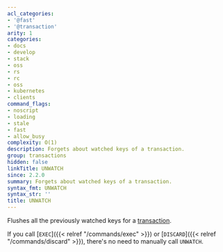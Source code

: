 ```yaml
---
acl_categories:
- '@fast'
- '@transaction'
arity: 1
categories:
- docs
- develop
- stack
- oss
- rs
- rc
- oss
- kubernetes
- clients
command_flags:
- noscript
- loading
- stale
- fast
- allow_busy
complexity: O(1)
description: Forgets about watched keys of a transaction.
group: transactions
hidden: false
linkTitle: UNWATCH
since: 2.2.0
summary: Forgets about watched keys of a transaction.
syntax_fmt: UNWATCH
syntax_str: ''
title: UNWATCH
---
```

Flushes all the previously watched keys for a [transaction][tt].

[tt]: /develop/interact/transactions

If you call [`EXEC`]({{< relref "/commands/exec" >}}) or [`DISCARD`]({{< relref "/commands/discard" >}}), there's no need to manually call `UNWATCH`.
